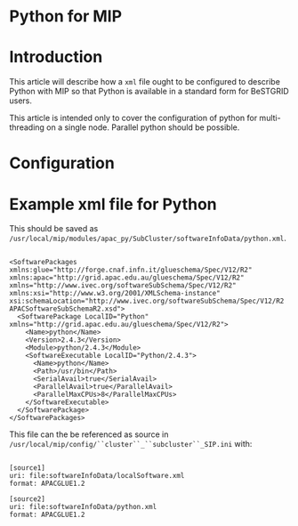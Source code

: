 # Python for MIP

# Introduction

This article will describe how a `xml` file ought to be configured to describe Python with MIP so that Python is available in a standard form for BeSTGRID users.

This article is intended only to cover the configuration of python for multi-threading on a single node. Parallel python should be possible.

# Configuration

# Example xml file for Python

This should be saved as `/usr/local/mip/modules/apac_py/SubCluster/softwareInfoData/python.xml`.

``` 

<SoftwarePackages xmlns:glue="http://forge.cnaf.infn.it/glueschema/Spec/V12/R2" xmlns:apac="http://grid.apac.edu.au/glueschema/Spec/V12/R2" xmlns="http://www.ivec.org/softwareSubSchema/Spec/V12/R2" xmlns:xsi="http://www.w3.org/2001/XMLSchema-instance" xsi:schemaLocation="http://www.ivec.org/softwareSubSchema/Spec/V12/R2 APACSoftwareSubSchemaR2.xsd">
  <SoftwarePackage LocalID="Python" xmlns="http://grid.apac.edu.au/glueschema/Spec/V12/R2">
    <Name>python</Name>
    <Version>2.4.3</Version>
    <Module>python/2.4.3</Module>
    <SoftwareExecutable LocalID="Python/2.4.3">
      <Name>python</Name>
      <Path>/usr/bin</Path>
      <SerialAvail>true</SerialAvail>
      <ParallelAvail>true</ParallelAvail>
      <ParallelMaxCPUs>8</ParallelMaxCPUs>
    </SoftwareExecutable>
  </SoftwarePackage>
</SoftwarePackages>

```

This file can the be referenced as source in `/usr/local/mip/config/``cluster``_``subcluster``_SIP.ini` with:

``` 

[source1]
uri: file:softwareInfoData/localSoftware.xml
format: APACGLUE1.2

[source2]
uri: file:softwareInfoData/python.xml
format: APACGLUE1.2

```
